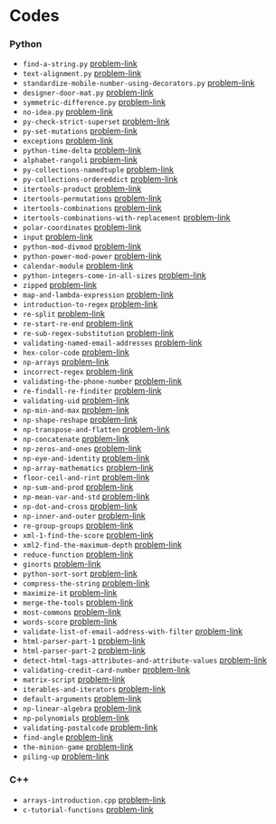 # Codes
### Python
- `find-a-string.py` [problem-link](https://www.hackerrank.com/challenges/find-a-string/problem)
- `text-alignment.py` [problem-link](https://www.hackerrank.com/challenges/text-alignment/problem)
- `standardize-mobile-number-using-decorators.py` [problem-link](https://www.hackerrank.com/challenges/standardize-mobile-number-using-decorators/problem)
- `designer-door-mat.py` [problem-link](https://www.hackerrank.com/challenges/designer-door-mat/problem)
- `symmetric-difference.py` [problem-link](https://www.hackerrank.com/challenges/symmetric-difference/problem)
- `no-idea.py` [problem-link](https://www.hackerrank.com/challenges/no-idea/problem)
- `py-check-strict-superset` [problem-link](https://www.hackerrank.com/challenges/py-check-strict-superset/problem)
- `py-set-mutations` [problem-link](https://www.hackerrank.com/challenges/py-set-mutations/problem)
- `exceptions` [problem-link](https://www.hackerrank.com/challenges/exceptions/problem)
- `python-time-delta` [problem-link](https://www.hackerrank.com/challenges/python-time-delta/problem)
- `alphabet-rangoli` [problem-link](https://www.hackerrank.com/challenges/alphabet-rangoli/problem)
- `py-collections-namedtuple` [problem-link](https://www.hackerrank.com/challenges/py-collections-namedtuple/problem)
- `py-collections-ordereddict` [problem-link](https://www.hackerrank.com/challenges/py-collections-ordereddict/problem)
- `itertools-product` [problem-link](https://www.hackerrank.com/challenges/itertools-product/problem)
- `itertools-permutations` [problem-link](https://www.hackerrank.com/challenges/itertools-permutations/problem)
- `itertools-combinations` [problem-link](https://www.hackerrank.com/challenges/itertools-combinations/problem)
- `itertools-combinations-with-replacement` [problem-link](https://www.hackerrank.com/challenges/itertools-combinations-with-replacement/problem)
- `polar-coordinates` [problem-link](https://www.hackerrank.com/challenges/polar-coordinates/problem)
- `input` [problem-link](https://www.hackerrank.com/challenges/input/problem)
- `python-mod-divmod` [problem-link](https://www.hackerrank.com/challenges/python-mod-divmod/problem)
- `python-power-mod-power` [problem-link](https://www.hackerrank.com/challenges/python-power-mod-power/problem)
- `calendar-module` [problem-link](https://www.hackerrank.com/challenges/calendar-module/problem)
- `python-integers-come-in-all-sizes` [problem-link](https://www.hackerrank.com/challenges/python-integers-come-in-all-sizes/problem)
- `zipped` [problem-link](https://www.hackerrank.com/challenges/zipped/problem)
- `map-and-lambda-expression` [problem-link](https://www.hackerrank.com/challenges/map-and-lambda-expression/problem)
- `introduction-to-regex` [problem-link](https://www.hackerrank.com/challenges/introduction-to-regex/problem)
- `re-split` [problem-link](https://www.hackerrank.com/challenges/re-split/problem)
- `re-start-re-end` [problem-link](https://www.hackerrank.com/challenges/re-start-re-end/problem)
- `re-sub-regex-substitution` [problem-link](https://www.hackerrank.com/challenges/re-sub-regex-substitution/problem)
- `validating-named-email-addresses` [problem-link](https://www.hackerrank.com/challenges/validating-named-email-addresses/problem)
- `hex-color-code` [problem-link](https://www.hackerrank.com/challenges/hex-color-code/problem)
- `np-arrays` [problem-link](https://www.hackerrank.com/challenges/np-arrays/problem)
- `incorrect-regex` [problem-link](https://www.hackerrank.com/challenges/incorrect-regex/problem)
- `validating-the-phone-number` [problem-link](https://www.hackerrank.com/challenges/validating-the-phone-number/problem)
- `re-findall-re-finditer` [problem-link](https://www.hackerrank.com/challenges/re-findall-re-finditer/problem)
- `validating-uid` [problem-link](https://www.hackerrank.com/challenges/validating-uid/problem)
- `np-min-and-max` [problem-link](https://www.hackerrank.com/challenges/np-min-and-max/problem)
- `np-shape-reshape` [problem-link](https://www.hackerrank.com/challenges/np-shape-reshape/problem)
- `np-transpose-and-flatten` [problem-link](https://www.hackerrank.com/challenges/np-transpose-and-flatten/problem)
- `np-concatenate` [problem-link](https://www.hackerrank.com/challenges/np-concatenate/problem)
- `np-zeros-and-ones` [problem-link](https://www.hackerrank.com/challenges/np-zeros-and-ones/problem)
- `np-eye-and-identity` [problem-link](https://www.hackerrank.com/challenges/np-eye-and-identity/problem)
- `np-array-mathematics` [problem-link](https://www.hackerrank.com/challenges/np-array-mathematics/problem)
- `floor-ceil-and-rint` [problem-link](https://www.hackerrank.com/challenges/floor-ceil-and-rint/problem)
- `np-sum-and-prod` [problem-link](https://www.hackerrank.com/challenges/np-sum-and-prod/problem)
- `np-mean-var-and-std` [problem-link](https://www.hackerrank.com/challenges/np-mean-var-and-std/problem)
- `np-dot-and-cross` [problem-link](https://www.hackerrank.com/challenges/np-dot-and-cross/problem)
- `np-inner-and-outer` [problem-link](https://www.hackerrank.com/challenges/np-inner-and-outer/problem)
- `re-group-groups` [problem-link](https://www.hackerrank.com/challenges/re-group-groups/problem)
- `xml-1-find-the-score` [problem-link](https://www.hackerrank.com/challenges/xml-1-find-the-score/problem)
- `xml2-find-the-maximum-depth` [problem-link](https://www.hackerrank.com/challenges/xml2-find-the-maximum-depth/problem)
- `reduce-function` [problem-link](https://www.hackerrank.com/challenges/reduce-function/problem)
- `ginorts` [problem-link](https://www.hackerrank.com/challenges/ginorts/problem)
- `python-sort-sort` [problem-link](https://www.hackerrank.com/challenges/python-sort-sort/problem)
- `compress-the-string` [problem-link](https://www.hackerrank.com/challenges/compress-the-string/problem)
- `maximize-it` [problem-link](https://www.hackerrank.com/challenges/maximize-it/problem)
- `merge-the-tools` [problem-link](https://www.hackerrank.com/challenges/merge-the-tools/problem)
- `most-commons` [problem-link](https://www.hackerrank.com/challenges/most-commons/problem)
- `words-score` [problem-link](https://www.hackerrank.com/challenges/words-score/problem)
- `validate-list-of-email-address-with-filter` [problem-link](https://www.hackerrank.com/challenges/validate-list-of-email-address-with-filter/problem)
- `html-parser-part-1` [problem-link](https://www.hackerrank.com/challenges/html-parser-part-1/problem)
- `html-parser-part-2` [problem-link](https://www.hackerrank.com/challenges/html-parser-part-2/problem)
- `detect-html-tags-attributes-and-attribute-values` [problem-link](https://www.hackerrank.com/challenges/detect-html-tags-attributes-and-attribute-values/problem)
- `validating-credit-card-number` [problem-link](https://www.hackerrank.com/challenges/validating-credit-card-number/problem)
- `matrix-script` [problem-link](https://www.hackerrank.com/challenges/matrix-script/problem)
- `iterables-and-iterators` [problem-link](https://www.hackerrank.com/challenges/iterables-and-iterators/problem)
- `default-arguments` [problem-link](https://www.hackerrank.com/challenges/default-arguments/problem)
- `np-linear-algebra` [problem-link](https://www.hackerrank.com/challenges/np-linear-algebra/problem)
- `np-polynomials` [problem-link](https://www.hackerrank.com/challenges/np-polynomials/problem)
- `validating-postalcode` [problem-link](https://www.hackerrank.com/challenges/validating-postalcode/problem)
- `find-angle` [problem-link](https://www.hackerrank.com/challenges/find-angle/problem)
- `the-minion-game` [problem-link](https://www.hackerrank.com/challenges/the-minion-game/problem)
- `piling-up` [problem-link](https://www.hackerrank.com/challenges/piling-up/problem)

### C++
- `arrays-introduction.cpp` [problem-link](https://www.hackerrank.com/challenges/arrays-introduction/problem)
- `c-tutorial-functions` [problem-link](https://www.hackerrank.com/challenges/c-tutorial-functions/problem)